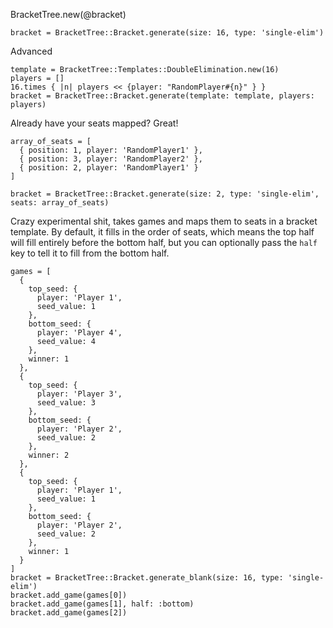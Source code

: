 BracketTree.new(@bracket)

```
bracket = BracketTree::Bracket.generate(size: 16, type: 'single-elim')
```

Advanced
```
template = BracketTree::Templates::DoubleElimination.new(16)
players = []
16.times { |n| players << {player: "RandomPlayer#{n}" } }
bracket = BracketTree::Bracket.generate(template: template, players: players)
```

Already have your seats mapped? Great!

```
array_of_seats = [
  { position: 1, player: 'RandomPlayer1' },
  { position: 3, player: 'RandomPlayer2' },
  { position: 2, player: 'RandomPlayer1' }
]

bracket = BracketTree::Bracket.generate(size: 2, type: 'single-elim', seats: array_of_seats)
```


Crazy experimental shit, takes games and maps them to seats in a bracket template.
By default, it fills in the order of seats, which means the top half will fill entirely
before the bottom half, but you can optionally pass the `half` key to tell it to fill
from the bottom half.


```
games = [
  {
    top_seed: {
      player: 'Player 1',
      seed_value: 1
    },
    bottom_seed: {
      player: 'Player 4',
      seed_value: 4
    },
    winner: 1
  },
  {
    top_seed: {
      player: 'Player 3',
      seed_value: 3
    },
    bottom_seed: {
      player: 'Player 2',
      seed_value: 2
    },
    winner: 2
  },
  {
    top_seed: {
      player: 'Player 1',
      seed_value: 1
    },
    bottom_seed: {
      player: 'Player 2',
      seed_value: 2
    },
    winner: 1
  }
]
bracket = BracketTree::Bracket.generate_blank(size: 16, type: 'single-elim')
bracket.add_game(games[0])
bracket.add_game(games[1], half: :bottom)
bracket.add_game(games[2])
```
